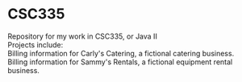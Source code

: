 # CSC335
Repository for my work in CSC335, or Java II  
Projects include:  
Billing information for Carly's Catering, a fictional catering business.  
Billing information for Sammy's Rentals, a fictional equipment rental business.
